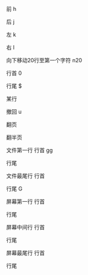 前	h

后	j

左	k

右	l

 

向下移动20行至第一个字符	n20<Enter>

 

行首	0

行尾	$

某行

撤回 u

 

翻页

翻半页

 

文件第一行	行首	gg

行尾

文件最尾行	行首

行尾	G

屏幕第一行	行首

行尾

屏幕中间行	行首	

行尾

屏幕最尾行	行首

行尾
